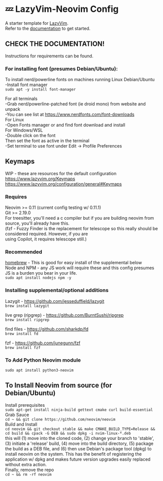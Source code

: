 # 💤 LazyVim-Neovim Config

A starter template for [LazyVim](https://github.com/LazyVim/LazyVim).  
Refer to the [documentation](https://lazyvim.github.io/installation) to get started.  

## CHECK THE DOCUMENTATION!
Instructions for requirements can be found.  

### For installing font (presumes Debian/Ubuntu):
To install nerd/powerline fonts on machines running Linux Debian/Ubuntu  
-Install font manager  
`sudo apt -y install font-manager`  

For all terminals  
-Grab nerd/powerline-patched font (ie droid mono) from website and unpack  
-You can see list at https://www.nerdfonts.com/font-downloads  
For Linux  
-Open Fonts manager or and find font download and install  
For Windows/WSL  
-Double click on the font  
Then set the font as active in the terminal  
-Set terminal to use font under Edit -> Profile Preferences  

## Keymaps
WIP - these are resources for the default configuration  
https://www.lazyvim.org/Keymaps  
https://www.lazyvim.org/configuration/general#Keymaps  


### Requires
Neovim >= 0.11 (current config testing w/ 0.11.1)  
Git >= 2.19.0  
For treesitter, you'll need a c compiler but if you are building neovim from source, you'll already have this.  
(fzf - Fuzzy Finder is the replacement for telescope so this really should be considered required. However, if you are  
using Copilot, it requires telescope still.)  


### Recommended
[homebrew](https://brew.sh/) - This is good for easy install of the supplemental below  
Node and NPM - any JS work will require these and this config presumes JS is a burden you bear in your life.  
`sudo apt install nodejs npm -y`


### Installing supplemental/optional additions
Lazygit - https://github.com/jesseduffield/lazygit  
`brew install lazygit`

live grep (ripgrep) - https://github.com/BurntSushi/ripgrep  
`brew install ripgrep`

find files - https://github.com/sharkdp/fd  
`brew install fd`  

fzf - https://github.com/junegunn/fzf  
`brew install fzf`  

### To Add Python Neovim module
`sudo apt install python3-neovim`  


## To Install Neovim from source (for Debian/Ubuntu)
Install prerequisites  
`sudo apt-get install ninja-build gettext cmake curl build-essential`  
Grab Sauce  
`cd ~ && git clone https://github.com/neovim/neovim`  
Build and Install  
`cd neovim && git checkout stable && make CMAKE_BUILD_TYPE=Release && cd build && cpack -G DEB && sudo dpkg -i nvim-linux-*.deb`  
this will (1) move into the cloned code, (2) change your branch to 'stable', (3) initiate a 'release' build, (4) move into the build directory, (5) package the build as a DEB file, and (6) then use Debian's package tool (dpkg) to install neovim on the system. This has the benefit of registering the application w/ dpkg and makes future version upgrades easily replaced without extra action.  
Finally, remove the repo  
`cd ~ && rm -rf neovim`  
